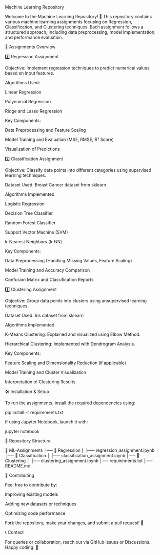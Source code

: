 Machine Learning Repository

Welcome to the Machine Learning Repository! 🚀 This repository contains various machine learning assignments focusing on Regression, Classification, and Clustering techniques. Each assignment follows a structured approach, including data preprocessing, model implementation, and performance evaluation.

📌 Assignments Overview

1️⃣ Regression Assignment

Objective: Implement regression techniques to predict numerical values based on input features.

Algorithms Used:

Linear Regression

Polynomial Regression

Ridge and Lasso Regression

Key Components:

Data Preprocessing and Feature Scaling

Model Training and Evaluation (MSE, RMSE, R² Score)

Visualization of Predictions

2️⃣ Classification Assignment

Objective: Classify data points into different categories using supervised learning techniques.

Dataset Used: Breast Cancer dataset from sklearn

Algorithms Implemented:

Logistic Regression

Decision Tree Classifier

Random Forest Classifier

Support Vector Machine (SVM)

k-Nearest Neighbors (k-NN)

Key Components:

Data Preprocessing (Handling Missing Values, Feature Scaling)

Model Training and Accuracy Comparison

Confusion Matrix and Classification Reports

3️⃣ Clustering Assignment

Objective: Group data points into clusters using unsupervised learning techniques.

Dataset Used: Iris dataset from sklearn

Algorithms Implemented:

K-Means Clustering: Explained and visualized using Elbow Method.

Hierarchical Clustering: Implemented with Dendrogram Analysis.

Key Components:

Feature Scaling and Dimensionality Reduction (if applicable)

Model Training and Cluster Visualization

Interpretation of Clustering Results

🛠 Installation & Setup

To run the assignments, install the required dependencies using:

pip install -r requirements.txt

If using Jupyter Notebook, launch it with:

jupyter notebook

📁 Repository Structure

📂 ML-Assignments
│── 📂 Regression
│   ├── regression_assignment.ipynb
│── 📂 Classification
│   ├── classification_assignment.ipynb
│── 📂 Clustering
│   ├── clustering_assignment.ipynb
│── requirements.txt
│── README.md

🤝 Contributing

Feel free to contribute by:

Improving existing models

Adding new datasets or techniques

Optimizing code performance

Fork the repository, make your changes, and submit a pull request! 🚀

📞 Contact

For queries or collaboration, reach out via GitHub Issues or Discussions. Happy coding! 🎯
